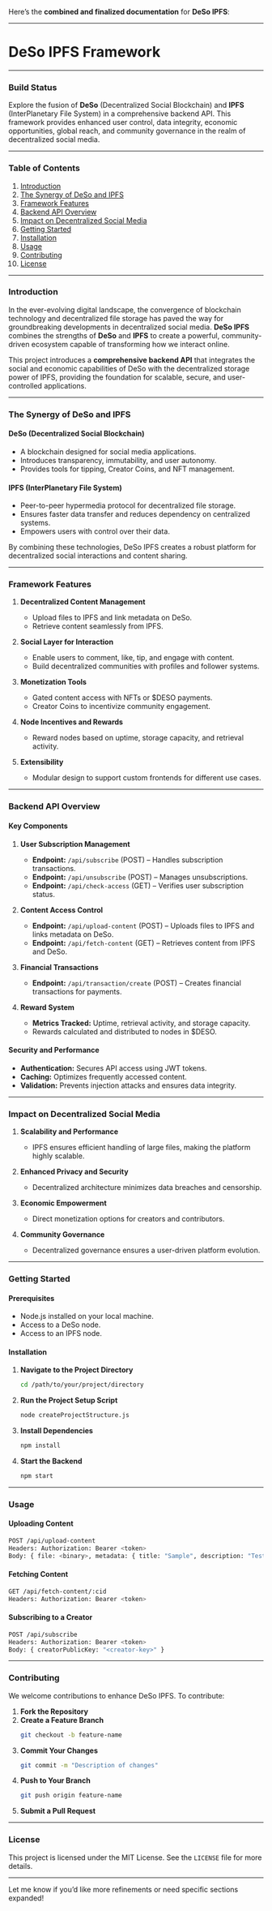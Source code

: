 Here’s the **combined and finalized documentation** for **DeSo IPFS**:

---

# **DeSo IPFS Framework**

---

### **Build Status**

Explore the fusion of **DeSo** (Decentralized Social Blockchain) and **IPFS** (InterPlanetary File System) in a comprehensive backend API. This framework provides enhanced user control, data integrity, economic opportunities, global reach, and community governance in the realm of decentralized social media.

---

### **Table of Contents**

1. [Introduction](#introduction)  
2. [The Synergy of DeSo and IPFS](#the-synergy-of-deso-and-ipfs)  
3. [Framework Features](#framework-features)  
4. [Backend API Overview](#backend-api-overview)  
5. [Impact on Decentralized Social Media](#impact-on-decentralized-social-media)  
6. [Getting Started](#getting-started)  
7. [Installation](#installation)  
8. [Usage](#usage)  
9. [Contributing](#contributing)  
10. [License](#license)

---

### **Introduction**

In the ever-evolving digital landscape, the convergence of blockchain technology and decentralized file storage has paved the way for groundbreaking developments in decentralized social media. **DeSo IPFS** combines the strengths of **DeSo** and **IPFS** to create a powerful, community-driven ecosystem capable of transforming how we interact online.

This project introduces a **comprehensive backend API** that integrates the social and economic capabilities of DeSo with the decentralized storage power of IPFS, providing the foundation for scalable, secure, and user-controlled applications.

---

### **The Synergy of DeSo and IPFS**

#### **DeSo (Decentralized Social Blockchain)**
- A blockchain designed for social media applications.
- Introduces transparency, immutability, and user autonomy.
- Provides tools for tipping, Creator Coins, and NFT management.

#### **IPFS (InterPlanetary File System)**
- Peer-to-peer hypermedia protocol for decentralized file storage.
- Ensures faster data transfer and reduces dependency on centralized systems.
- Empowers users with control over their data.

By combining these technologies, DeSo IPFS creates a robust platform for decentralized social interactions and content sharing.

---

### **Framework Features**

1. **Decentralized Content Management**  
   - Upload files to IPFS and link metadata on DeSo.  
   - Retrieve content seamlessly from IPFS.  

2. **Social Layer for Interaction**  
   - Enable users to comment, like, tip, and engage with content.  
   - Build decentralized communities with profiles and follower systems.

3. **Monetization Tools**  
   - Gated content access with NFTs or $DESO payments.  
   - Creator Coins to incentivize community engagement.  

4. **Node Incentives and Rewards**  
   - Reward nodes based on uptime, storage capacity, and retrieval activity.  

5. **Extensibility**  
   - Modular design to support custom frontends for different use cases.

---

### **Backend API Overview**

#### **Key Components**

1. **User Subscription Management**
   - **Endpoint:** `/api/subscribe` (POST) – Handles subscription transactions.
   - **Endpoint:** `/api/unsubscribe` (POST) – Manages unsubscriptions.
   - **Endpoint:** `/api/check-access` (GET) – Verifies user subscription status.

2. **Content Access Control**
   - **Endpoint:** `/api/upload-content` (POST) – Uploads files to IPFS and links metadata on DeSo.
   - **Endpoint:** `/api/fetch-content` (GET) – Retrieves content from IPFS and DeSo.

3. **Financial Transactions**
   - **Endpoint:** `/api/transaction/create` (POST) – Creates financial transactions for payments.

4. **Reward System**
   - **Metrics Tracked:** Uptime, retrieval activity, and storage capacity.
   - Rewards calculated and distributed to nodes in $DESO.

#### **Security and Performance**
- **Authentication:** Secures API access using JWT tokens.
- **Caching:** Optimizes frequently accessed content.
- **Validation:** Prevents injection attacks and ensures data integrity.

---

### **Impact on Decentralized Social Media**

1. **Scalability and Performance**
   - IPFS ensures efficient handling of large files, making the platform highly scalable.

2. **Enhanced Privacy and Security**
   - Decentralized architecture minimizes data breaches and censorship.

3. **Economic Empowerment**
   - Direct monetization options for creators and contributors.

4. **Community Governance**
   - Decentralized governance ensures a user-driven platform evolution.

---

### **Getting Started**

#### **Prerequisites**
- Node.js installed on your local machine.
- Access to a DeSo node.
- Access to an IPFS node.

#### **Installation**

1. **Navigate to the Project Directory**
   ```bash
   cd /path/to/your/project/directory
   ```

2. **Run the Project Setup Script**
   ```bash
   node createProjectStructure.js
   ```

3. **Install Dependencies**
   ```bash
   npm install
   ```

4. **Start the Backend**
   ```bash
   npm start
   ```

---

### **Usage**

#### **Uploading Content**
```bash
POST /api/upload-content
Headers: Authorization: Bearer <token>
Body: { file: <binary>, metadata: { title: "Sample", description: "Test file" } }
```

#### **Fetching Content**
```bash
GET /api/fetch-content/:cid
Headers: Authorization: Bearer <token>
```

#### **Subscribing to a Creator**
```bash
POST /api/subscribe
Headers: Authorization: Bearer <token>
Body: { creatorPublicKey: "<creator-key>" }
```

---

### **Contributing**

We welcome contributions to enhance DeSo IPFS. To contribute:
1. **Fork the Repository**
2. **Create a Feature Branch**
   ```bash
   git checkout -b feature-name
   ```
3. **Commit Your Changes**
   ```bash
   git commit -m "Description of changes"
   ```
4. **Push to Your Branch**
   ```bash
   git push origin feature-name
   ```
5. **Submit a Pull Request**

---

### **License**

This project is licensed under the MIT License. See the `LICENSE` file for more details.

---

Let me know if you’d like more refinements or need specific sections expanded!
